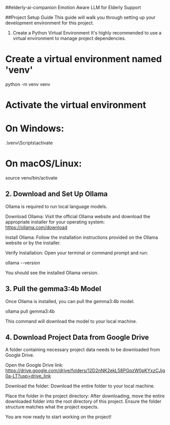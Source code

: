 ##elderly-ai-companion
Emotion Aware LLM for Elderly Support

##Project Setup Guide
This guide will walk you through setting up your development environment for this project.

1. Create a Python Virtual Environment
It's highly recommended to use a virtual environment to manage project dependencies.

# Create a virtual environment named 'venv'
python -m venv venv

# Activate the virtual environment
# On Windows:
.\venv\Scripts\activate
# On macOS/Linux:
source venv/bin/activate

## 2. Download and Set Up Ollama
Ollama is required to run local language models.

Download Ollama: Visit the official Ollama website and download the appropriate installer for your operating system:
https://ollama.com/download

Install Ollama: Follow the installation instructions provided on the Ollama website or by the installer.

Verify Installation: Open your terminal or command prompt and run:

ollama --version

You should see the installed Ollama version.

## 3. Pull the gemma3:4b Model
Once Ollama is installed, you can pull the gemma3:4b model.

ollama pull gemma3:4b

This command will download the model to your local machine.

## 4. Download Project Data from Google Drive
A folder containing necessary project data needs to be downloaded from Google Drive.

Open the Google Drive link:
https://drive.google.com/drive/folders/12D2nNK2ekL58PGqzW0pKYxzCJjq0a-LT?usp=drive_link

Download the folder: Download the entire folder to your local machine.

Place the folder in the project directory: After downloading, move the entire downloaded folder into the root directory of this project. Ensure the folder structure matches what the project expects.

You are now ready to start working on the project!
